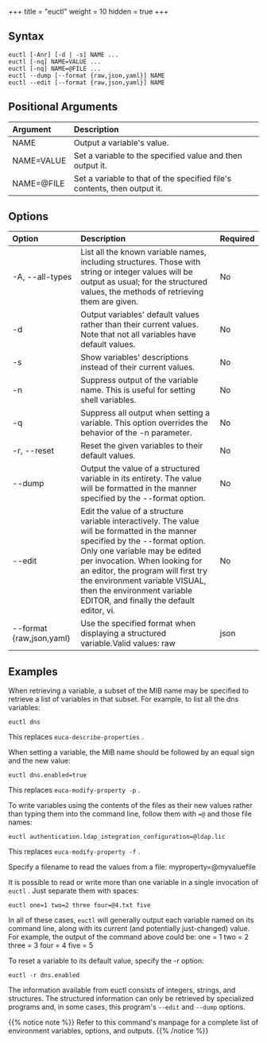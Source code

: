 +++
title = "euctl"
weight = 10
hidden = true
+++


## Syntax

    euctl [-Anr] [-d | -s] NAME ...
    euctl [-nq] NAME=VALUE ...
    euctl [-nq] NAME=@FILE ...
    euctl --dump [--format {raw,json,yaml}] NAME
    euctl --edit [--format {raw,json,yaml}] NAME


## Positional Arguments


| Argument | Description | 
|  :---- |  :---- | 
| NAME | Output a variable's value. | 
| NAME=VALUE | Set a variable to the specified value and then output it. | 
| NAME=@FILE | Set a variable to that of the specified file's contents, then output it. | 


## Options


| Option | Description | Required | 
|  :---- |  :---- |  :---- | 
| -A, --all-types | List all the known variable names, including structures. Those with string or integer values will be output as usual; for the structured values, the methods of retrieving them are given. | No | 
| -d | Output variables' default values rather than their current values. Note that not all variables have default values. | No | 
| -s | Show variables' descriptions instead of their current values. | No | 
| -n | Suppress output of the variable name. This is useful for setting shell variables. | No | 
| -q | Suppress all output when setting a variable. This option overrides the behavior of the -n parameter. | No | 
| -r, --reset | Reset the given variables to their default values. | No | 
| --dump | Output the value of a structured variable in its entirety. The value will be formatted in the manner specified by the --format option. | No | 
| --edit | Edit the value of a structure variable interactively. The value will be formatted in the manner specified by the --format option. Only one variable may be edited per invocation. When looking for an editor, the program will first try the environment variable VISUAL, then the environment variable EDITOR, and finally the default editor, vi. | No | 
| --format {raw,json,yaml} | Use the specified format when displaying a structured variable.Valid values: raw | json | yamlDefault value: json | No | 


## Examples
When retrieving a variable, a subset of the MIB name may be specified to retrieve a list of variables in that subset. For example, to list all the dns variables: 


    euctl dns

This replaces `euca-describe-properties` . 

When setting a variable, the MIB name should be followed by an equal sign and the new value: 


    euctl dns.enabled=true

This replaces `euca-modify-property -p` . 

To write variables using the contents of the files as their new values rather than typing them into the command line, follow them with `=@` and those file names: 


    euctl authentication.ldap_integration_configuration=@ldap.lic

This replaces `euca-modify-property -f` . 

Specify a filename to read the values from a file: 
    myproperty=@myvaluefile



It is possible to read or write more than one variable in a single invocation of `euctl` . Just separate them with spaces: 


    euctl one=1 two=2 three four=@4.txt five

In all of these cases, `euctl` will generally output each variable named on its command line, along with its current (and potentially just-changed) value. For example, the output of the command above could be: 
    one = 1 
    two = 2
    three = 3
    four = 4
    five = 5

To reset a variable to its default value, specify the -r option: 


    euctl -r dns.enabled



The information available from euctl consists of integers, strings, and structures. The structured information can only be retrieved by specialized programs and, in some cases, this program's `--edit` and `--dump` options. 


{{% notice note %}}
Refer to this command's manpage for a complete list of environment variables, options, and outputs. 
{{% /notice %}}
